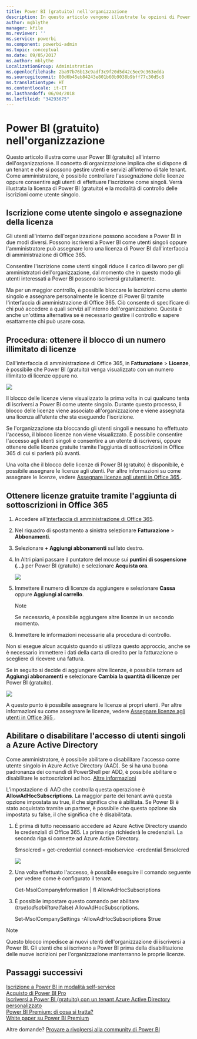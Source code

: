 ```yaml
---
title: Power BI (gratuito) nell'organizzazione
description: In questo articolo vengono illustrate le opzioni di Power BI (gratuito) dal punto di vista dell'organizzazione. Se si è amministratori del tenant, l'articolo sarà utile per imparare a gestire le iscrizioni gratuite.
author: mgblythe
manager: kfile
ms.reviewer: ''
ms.service: powerbi
ms.component: powerbi-admin
ms.topic: conceptual
ms.date: 09/05/2017
ms.author: mblythe
LocalizationGroup: Administration
ms.openlocfilehash: 2ba97b76b13c9adf3c9f20d5d42c5ec9c363edda
ms.sourcegitcommit: 80d6b45eb84243e801b60b9038b9bff77c30d5c8
ms.translationtype: HT
ms.contentlocale: it-IT
ms.lasthandoff: 06/04/2018
ms.locfileid: "34293675"
---
```

# <a name="power-bi-free-in-your-organization"></a>Power BI (gratuito) nell'organizzazione
Questo articolo illustra come usar Power BI (gratuito) all'interno dell'organizzazione. Il concetto di organizzazione implica che si dispone di un tenant e che si possono gestire utenti e servizi all'interno di tale tenant. Come amministratore, è possibile controllare l'assegnazione delle licenze oppure consentire agli utenti di effettuare l'iscrizione come singoli. Verrà illustrata la licenza di Power BI (gratuito) e la modalità di controllo delle iscrizioni come utente singolo.

## <a name="individual-sign-up-versus-license-assignment"></a>Iscrizione come utente singolo e assegnazione della licenza
Gli utenti all'interno dell'organizzazione possono accedere a Power BI in due modi diversi. Possono iscriversi a Power BI come utenti singoli oppure l'amministratore può assegnare loro una licenza di Power BI dall'interfaccia di amministrazione di Office 365.

Consentire l'iscrizione come utenti singoli riduce il carico di lavoro per gli amministratori dell'organizzazione, dal momento che in questo modo gli utenti interessati a Power BI possono iscriversi gratuitamente.

Ma per un maggior controllo, è possibile bloccare le iscrizioni come utente singolo e assegnare personalmente le licenze di Power BI tramite l'interfaccia di amministrazione di Office 365. Ciò consente di specificare di chi può accedere a quali servizi all'interno dell'organizzazione. Questa è anche un'ottima alternativa se è necessario gestire il controllo e sapere esattamente chi può usare cosa.

## <a name="how-to-get-the-unlimited-license-block"></a>Procedura: ottenere il blocco di un numero illimitato di licenze
Dall'interfaccia di amministrazione di Office 365, in **Fatturazione** > **Licenze**, è possibile che Power BI (gratuito) venga visualizzato con un numero illimitato di licenze oppure no.

![](media/service-admin-service-free-in-your-organization/unlimited-licenses.png)

Il blocco delle licenze viene visualizzato la prima volta in cui qualcuno tenta di iscriversi a Power Bi come utente singolo. Durante questo processo, il blocco delle licenze viene associato all'organizzazione e viene assegnata una licenza all'utente che sta eseguendo l'iscrizione.

Se l'organizzazione sta bloccando gli utenti singoli e nessuno ha effettuato l'accesso, il blocco licenze non viene visualizzato. È possibile consentire l'accesso agli utenti singoli e consentire a un utente di iscriversi, oppure ottenere delle licenze gratuite tramite l'aggiunta di sottoscrizioni in Office 365 di cui si parlerà più avanti.

Una volta che il blocco delle licenze di Power BI (gratuito) è disponibile, è possibile assegnare le licenze agli utenti. Per altre informazioni su come assegnare le licenze, vedere [Assegnare licenze agli utenti in Office 365 ](https://support.office.com/article/Assign-or-unassign-licenses-for-Office-365-for-business-997596b5-4173-4627-b915-36abac6786dc).

## <a name="getting-free-licenses-via-add-subscription-within-office-365"></a>Ottenere licenze gratuite tramite l'aggiunta di sottoscrizioni in Office 365
1. Accedere all'[interfaccia di amministrazione di Office 365](https://portal.office.com/admin/default.aspx).
2. Nel riquadro di spostamento a sinistra selezionare **Fatturazione** > **Abbonamenti**.
3. Selezionare **+ Aggiungi abbonamenti** sul lato destro.
4. In Altri piani passare il puntatore del mouse sui **puntini di sospensione (...)** per Power BI (gratuito) e selezionare **Acquista ora**.
   
    ![](media/service-admin-service-free-in-your-organization/buy-powerbi-free.png)
5. Immettere il numero di licenze da aggiungere e selezionare **Cassa** oppure **Aggiungi al carrello**.
   
   > [!NOTE]
   > Se necessario, è possibile aggiungere altre licenze in un secondo momento.
   > 
   > 
6. Immettere le informazioni necessarie alla procedura di controllo.

Non si esegue alcun acquisto quando si utilizza questo approccio, anche se è necessario immettere i dati della carta di credito per la fatturazione o scegliere di ricevere una fattura.

Se in seguito si decide di aggiungere altre licenze, è possibile tornare ad **Aggiungi abbonamenti** e selezionare **Cambia la quantità di licenze** per Power BI (gratuito).

![](media/service-admin-service-free-in-your-organization/change-license-quantity.png)

A questo punto è possibile assegnare le licenze ai propri utenti. Per altre informazioni su come assegnare le licenze, vedere [Assegnare licenze agli utenti in Office 365 ](https://support.office.com/article/Assign-or-unassign-licenses-for-Office-365-for-business-997596b5-4173-4627-b915-36abac6786dc).

## <a name="enable-or-disable-individual-user-sign-up-in-azure-active-directory"></a>Abilitare o disabilitare l'accesso di utenti singoli a Azure Active Directory
Come amministratore, è possibile abilitare o disabilitare l'accesso come utente singolo in Azure Active Directory (AAD). Se si ha una buona padronanza dei comandi di PowerShell per ADD, è possibile abilitare o disabilitare le sottoscrizioni ad hoc. [Altre informazioni](https://technet.microsoft.com/library/jj151815.aspx)

L'impostazione di AAD che controlla questa operazione è **AllowAdHocSubscriptions**. La maggior parte dei tenant avrà questa opzione impostata su true, il che significa che è abilitata. Se Power Bi è stato acquistato tramite un partner, è possibile che questa opzione sia impostata su false, il che significa che è disabilitata.

1. È prima di tutto necessario accedere ad Azure Active Directory usando le credenziali di Office 365. La prima riga richiederà le credenziali. La seconda riga si connette ad Azure Active Directory.
   
     $msolcred = get-credential   connect-msolservice -credential $msolcred
   
   ![](media/service-admin-service-free-in-your-organization/aad-signin.png)
2. Una volta effettuato l'accesso, è possibile eseguire il comando seguente per vedere come è configurato il tenant.
   
     Get-MsolCompanyInformation | fl AllowAdHocSubscriptions
3. È possibile impostare questo comando per abilitare ($true) o disabilitare ($false) AllowAdHocSubscriptions.
   
     Set-MsolCompanySettings -AllowAdHocSubscriptions $true

> [!NOTE]
> Questo blocco impedisce ai nuovi utenti dell'organizzazione di iscriversi a Power BI. Gli utenti che si iscrivono a Power BI prima della disabilitazione delle nuove iscrizioni per l'organizzazione manterranno le proprie licenze.
> 
> 

## <a name="next-steps"></a>Passaggi successivi
[Iscrizione a Power BI in modalità self-service](service-self-service-signup-for-power-bi.md)  
[Acquisto di Power BI Pro](service-admin-purchasing-power-bi-pro.md)  
[Iscriversi a Power BI (gratuito) con un tenant Azure Active Directory personalizzato](developer/create-an-azure-active-directory-tenant.md)  
[Power BI Premium: di cosa si tratta?](service-premium.md)  
[White paper su Power BI Premium](https://aka.ms/pbipremiumwhitepaper)  

Altre domande? [Provare a rivolgersi alla community di Power BI](http://community.powerbi.com/)

